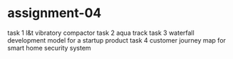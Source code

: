 # assignment-04
task 1 l&t vibratory compactor
task 2 aqua track 
task 3 waterfall development model for a startup product
task 4 customer journey map for smart home security system
